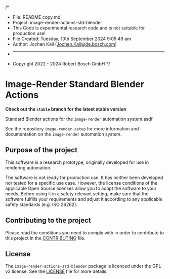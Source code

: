 /*
 * File: README copy.md
 * Project: image-render-actions-std-blender
 * This Code is experimental research code and is not suitable for production use!
 * File Created: Tuesday, 10th September 2024 9:05:49 am
 * Author: Jochen Kall (Jochen.Kall@de.bosch.com)
 * -----
 * Copyright 2022 - 2024 Robert Bosch GmbH
 */
# Image-Render Standard Blender Actions

**Check out the `stable` branch for the latest stable version**

Standard Blender actions for the `image-render` automation system.asdf

See the repository `image-render-setup` for more information and documentation on the `image-render` automation system.

## Purpose of the project

This software is a research prototype, originally developed for use in rendering automation.

The software is not ready for production use. It has neither been developed nor tested for a specific use case. However, the license conditions of the applicable Open Source licenses allow you to adapt the software to your needs. Before using it in a safety relevant setting, make sure that the software fulfills your requirements and adjust it according to any applicable safety standards (e.g. ISO 26262).

## Contributing to the project

Please read the conditions you need to comply with in order to contribute to this project in the [CONTRIBUTING](CONTRIBUTING.md) file. 

## License

The `image-render-actions-std-blender` package is licenced under the GPL-v3 license. See the [LICENSE](LICENSE.md) file for more details.
